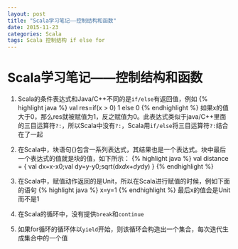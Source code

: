 ```yaml
---
layout: post
title: "Scala学习笔记——控制结构和函数"
date: 2015-11-23
categories: Scala
tags: Scala 控制结构 if else for
---
```


# Scala学习笔记——控制结构和函数

1. Scala的条件表达式和Java/C++不同的是`if/else`有返回值，例如
{% highlight java %}
	val res=if(x > 0) 1 else 0
{% endhighlight %}
如果x的值大于0，那么res就被赋值为1，反之赋值为0。此表达式类似于java/C++里面的三目运算符`?:`，所以Scala中没有`?:`，Scala用`if/else`将三目运算符`?:`结合在了一起

2. 在Scala中，块语句{}包含一系列表达式，其结果也是一个表达式。块中最后一个表达式的值就是块的值，如下所示：
{% highlight java %}
	val distance = { val dx=x-x0;val dy=y-y0;sqrt(dx*dx+dy*dy) }
{% endhighlight %}

3. 在Scala中，赋值动作返回的是Unit，所以在Scala进行赋值的时候，例如下面的语句
{% highlight java %}
	x=y=1
{% endhighlight %}
最后x的值会是Unit而不是1

4. 在Scala的循环中，没有提供`break`和`continue`

5. 如果for循环的循环体以`yield`开始，则该循环会构造出一个集合，每次迭代生成集合中的一个值